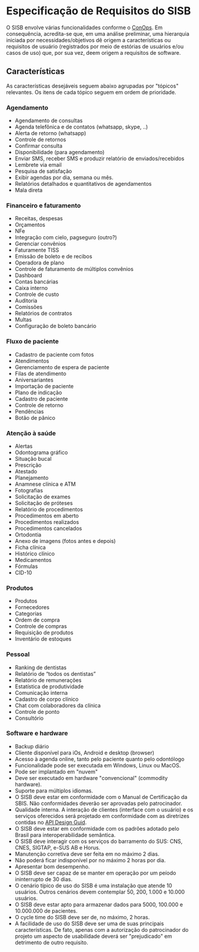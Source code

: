 
# Especificação de Requisitos do SISB
O SISB envolve várias funcionalidades conforme o [ConOps](https://github.com/kyriosdata/sisb/blob/master/ConOps.md).
Em consequência, acredita-se que, em uma análise preliminar, uma hierarquia iniciada por necessidades/objetivos dê origem a características ou requisitos de usuário (registrados por meio de estórias de usuários e/ou casos de uso) que, por sua vez, deem origem a requisitos de software.

## Características
As características desejáveis seguem abaixo agrupadas por "tópicos" relevantes. Os itens de cada tópico seguem em ordem de prioridade.

### Agendamento
- Agendamento de consultas
- Agenda telefônica e de contatos (whatsapp, skype, ..)
- Alerta de retorno (whatsapp)
- Controle de retornos
- Confirmar consulta
- Disponibilidade (para agendamento)
- Enviar SMS, receber SMS e produzir relatório de enviados/recebidos
- Lembrete via email
- Pesquisa de satisfação
- Exibir agendas por dia, semana ou mês.
- Relatórios detalhados e quantitativos de agendamentos
- Mala direta

### Financeiro e faturamento
- Receitas, despesas
- Orçamentos
- NFe
- Integração com cielo, pagseguro (outro?)
- Gerenciar convênios
- Faturamente TISS
- Emissão de boleto e de recibos
- Operadora de plano
- Controle de faturamento de múltiplos convênios
- Dashboard
- Contas bancárias
- Caixa interno
- Controle de custo
- Auditoria
- Comissões
- Relatórios de contratos
- Multas
- Configuração de boleto bancário

### Fluxo de paciente
- Cadastro de paciente com fotos
- Atendimentos
- Gerenciamento de espera de paciente
- Filas de atendimento
- Aniversariantes
- Importação de paciente
- Plano de indicação
- Cadastro de paciente
- Controle de retorno
- Pendências
- Botão de pânico

### Atenção à saúde
- Alertas
- Odontograma gráfico
- Situação bucal
- Prescrição
- Atestado
- Planejamento
- Anamnese clínica e ATM
- Fotografias
- Solicitação de exames
- Solicitação de próteses
- Relatório de procedimentos
- Procedimentos em aberto
- Procedimentos realizados
- Procedimentos cancelados
- Ortodontia
- Anexo de imagens (fotos antes e depois)
- Ficha clínica 
- Histórico clínico
- Medicamentos
- Fórmulas
- CID-10

### Produtos
- Produtos
- Fornecedores
- Categorias
- Ordem de compra
- Controle de compras
- Requisição de produtos
- Inventário de estoques

### Pessoal
- Ranking de dentistas
- Relatório de “todos os dentistas”
- Relatório de remunerações
- Estatística de produtividade
- Comunicação interna
- Cadastro de corpo clínico
- Chat com colaboradores da clínica
- Controle de ponto
- Consultório


### Software e hardware
- Backup diário
- Cliente disponível para iOs, Android e desktop (browser)
- Acesso à agenda online, tanto pelo paciente quanto pelo odontólogo
- Funcionalidade pode ser executada em Windows, Linux ou MacOS.
- Pode ser implantado em "nuvem"
- Deve ser executado em hardware "convencional" (commodity hardware).
- Suporte para múltiplos idiomas.
- O SISB deve estar em conformidade com o Manual de Certificação da SBIS. Não conformidades deverão ser aprovadas pelo patrocinador.
- Qualidade interna. A interação de clientes (interface com o usuário) e os serviços oferecidos será projetado em conformidade com as diretrizes contidas no [API Design Guid](https://cloud.google.com/apis/design/). 
- O SISB deve estar em conformidade com os padrões adotado pelo Brasil para interoperabilidade semântica.
- O SISB deve interagir com os serviços do barramento do SUS: CNS, CNES, SIGTAP, e-SUS AB e Horus.
- Manutenção corretiva deve ser feita em no máximo 2 dias.
- Não poderá ficar indisponível por no máximo 2 horas por dia.
- Apresentar bom desempenho.
- O SISB deve ser capaz de se manter em operação por um peíodo ininterrupto de 30 dias. 
- O cenário típico de uso do SISB é uma instalação que atende 10 usuários. Outros cenários devem contemplar 50, 200, 1.000 e 10.000 usuários.
- O SISB deve estar apto para armazenar dados para 5000, 100.000 e 10.000.000 de pacientes.
-  O cycle time do SISB deve ser de, no máximo, 2 horas.
- A facilidade de uso do SISB deve ser uma de suas principais características. De fato, apenas com a autorização do patrocinador do projeto um aspecto de usabilidade deverá ser "prejudicado" em detrimento de outro requisito.

